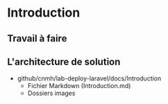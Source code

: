 # Introduction
## Travail à faire 

## L'architecture de solution 
- github/cnmh/lab-deploy-laravel/docs/Introduction
  - Fichier Markdown (Introduction.md)
  - Dossiers images
